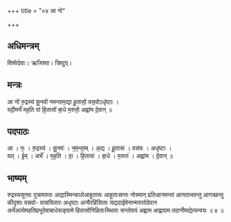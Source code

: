 +++
title = "०४ आ नो"

+++
## अधिमन्त्रम्
विश्वेदेवाः। ऋजिश्वा। त्रिष्टुप्।

## मन्त्रः
आ नो॑ रु॒द्रस्य॑ सू॒नवो॑ नमन्ताम॒द्या हू॒तासो॒ वस॒वोऽधृ॑ष्टाः ।  
यदी॒मर्भे॑ मह॒ति वा॑ हि॒तासो॑ बा॒धे म॒रुतो॒ अह्वा॑म दे॒वान् ॥

## पदपाठः
आ । नः॒ । रु॒द्रस्य॑ । सू॒नवः॑ । न॒म॒न्ता॒म् । अ॒द्य । हू॒तासः॑ । वस॑वः । अधृ॑ष्टाः ।  
यत् । ई॒म् । अर्भे॑ । म॒ह॒ति । वा॒ । हि॒तासः॑ । बा॒धे । म॒रुतः॑ । अह्वा॑म । दे॒वान् ॥

## भाष्यम्
रुद्रस्यसूनवः पुत्रामरुतः अद्यास्मिन्कालेआहूतासः आहूताःसन्तः नोस्मान् प्रतिआनमन्तां आनताभवन्तु आगच्छन्तु कीदृशाः वसवो- वासयितारः अधृष्टाः अन्यैरहिंसिताः यद्यदाईमेनान्मरुतोदेवान अर्भेअल्पेमहतिप्रभूतेवाबाधेसङ्ग्रामे हितासोनिहिताःस्थिताः सन्तोवयं अह्वाम आह्वयाम तदानीमद्येत्यन्वयः ॥ ४ ॥